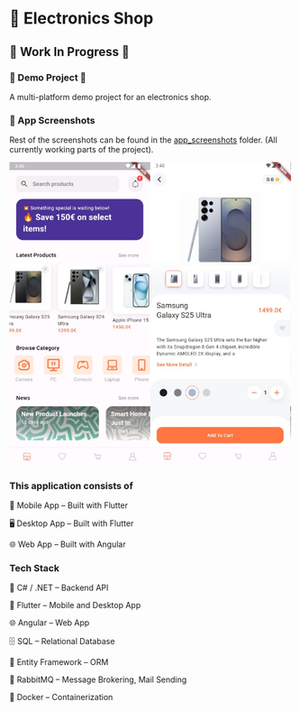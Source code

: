 # 🛒 Electronics Shop #
## 🚧 Work In Progress 🚧 ## 
### 🚀 Demo Project 🚀 ###
A multi-platform demo project for an electronics shop.
### 📸 App Screenshots ###
Rest of the screenshots can be found in the <a href="https://github.com/eldin17/Electronics_Shop/tree/main/app_screenshots">app_screenshots</a> folder. (All currently working parts of the project).
<div style="display: flex;">
  <img src="app_screenshots/home1_screen.jpg" alt="Home Screen" width="250"/>  
  <img src="app_screenshots/product_details1_screen.jpg" alt="Product Details" width="250"/>
</div>

### This application consists of ###

📱 Mobile App – Built with Flutter

🖥️ Desktop App – Built with Flutter

🌐 Web App – Built with Angular

### Tech Stack ###
🧠 C# / .NET – Backend API

📱 Flutter – Mobile and Desktop App

🌐 Angular – Web App

🗄️ SQL – Relational Database

🧬 Entity Framework – ORM

📨 RabbitMQ – Message Brokering, Mail Sending

🐳 Docker – Containerization
